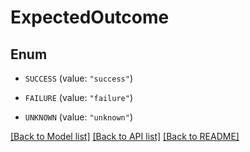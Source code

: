 # ExpectedOutcome

## Enum


* `SUCCESS` (value: `"success"`)

* `FAILURE` (value: `"failure"`)

* `UNKNOWN` (value: `"unknown"`)


[[Back to Model list]](../README.md#documentation-for-models) [[Back to API list]](../README.md#documentation-for-api-endpoints) [[Back to README]](../README.md)


